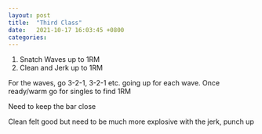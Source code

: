 ```yaml
---
layout: post
title:  "Third Class"
date:   2021-10-17 16:03:45 +0800
categories:
---
```

1. Snatch Waves up to 1RM
2. Clean and Jerk up to 1RM

For the waves, go 3-2-1, 3-2-1 etc. going up for each wave. Once ready/warm go for singles to find 1RM

Need to keep the bar close

Clean felt good but need to be much more explosive with the jerk, punch up


 